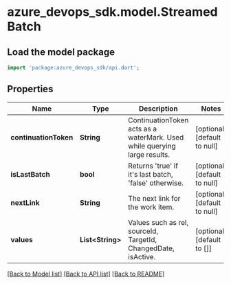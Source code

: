 # azure_devops_sdk.model.StreamedBatch

## Load the model package
```dart
import 'package:azure_devops_sdk/api.dart';
```

## Properties
Name | Type | Description | Notes
------------ | ------------- | ------------- | -------------
**continuationToken** | **String** | ContinuationToken acts as a waterMark. Used while querying large results. | [optional] [default to null]
**isLastBatch** | **bool** | Returns &#39;true&#39; if it&#39;s last batch, &#39;false&#39; otherwise. | [optional] [default to null]
**nextLink** | **String** | The next link for the work item. | [optional] [default to null]
**values** | **List&lt;String&gt;** | Values such as rel, sourceId, TargetId, ChangedDate, isActive. | [optional] [default to []]

[[Back to Model list]](../README.md#documentation-for-models) [[Back to API list]](../README.md#documentation-for-api-endpoints) [[Back to README]](../README.md)


